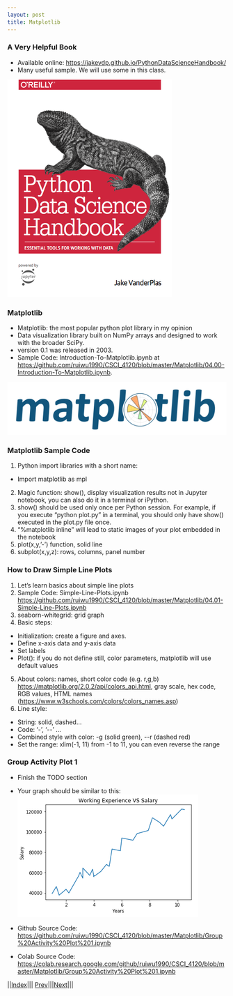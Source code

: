 ```yaml
---
layout: post
title: Matplotlib
---
```


### A Very Helpful Book
- Available online: <https://jakevdp.github.io/PythonDataScienceHandbook/>
- Many useful sample. We will use some in this class.

![](mpl.png)

### Matplotlib
- Matplotlib: the most popular python plot library in my opinion
- Data visualization library built on NumPy arrays and designed to work with the broader SciPy.
- version 0.1 was released in 2003.
- Sample Code: Introduction-To-Matplotlib.ipynb at <https://github.com/ruiwu1990/CSCI_4120/blob/master/Matplotlib/04.00-Introduction-To-Matplotlib.ipynb>.

![](mpl2.png)

### Matplotlib Sample Code
1. Python import libraries with a short name:
* Import matplotlib as mpl
2. Magic function: show(), display visualization results not in Jupyter notebook, you can also do it in a terminal or iPython.
3. show() should be used only once per Python session. For example, if you execute “python plot.py” in a terminal, you should only have show() executed in the plot.py file once.
4. “%matplotlib inline” will lead to static images of your plot embedded in the notebook
5. plot(x,y,’-’) function, solid line
6. subplot(x,y,z): rows, columns, panel number

### How to Draw Simple Line Plots
1. Let’s learn basics about simple line plots
2. Sample Code: Simple-Line-Plots.ipynb <https://github.com/ruiwu1990/CSCI_4120/blob/master/Matplotlib/04.01-Simple-Line-Plots.ipynb>
3. seaborn-whitegrid: grid graph
4. Basic steps:
* Initialization: create a figure and axes.
* Define x-axis data and y-axis data
* Set labels
* Plot(): if you do not define still, color parameters, matplotlib will use default values
5. About colors: names, short color code (e.g. r,g,b) <https://matplotlib.org/2.0.2/api/colors_api.html>, gray scale, hex code, RGB values, HTML names (<https://www.w3schools.com/colors/colors_names.asp>)
6. Line style:
* String: solid, dashed…
* Code: ‘-’, ‘\-\-’ …
* Combined style with color: -g (solid green), --r (dashed red)
* Set the range: xlim(-1, 11) from -1 to 11, you can even reverse the range

### Group Activity Plot 1
- Finish the TODO section
- Your graph should be similar to this:
![](mpl3.png)

- Github Source Code: <https://github.com/ruiwu1990/CSCI_4120/blob/master/Matplotlib/Group%20Activity%20Plot%201.ipynb>
- Colab Source Code: <https://colab.research.google.com/github/ruiwu1990/CSCI_4120/blob/master/Matplotlib/Group%20Activity%20Plot%201.ipynb>

||[Index](../../../)||| [Prev](../k-part2/)|||[Next](../k-part4/)|||
